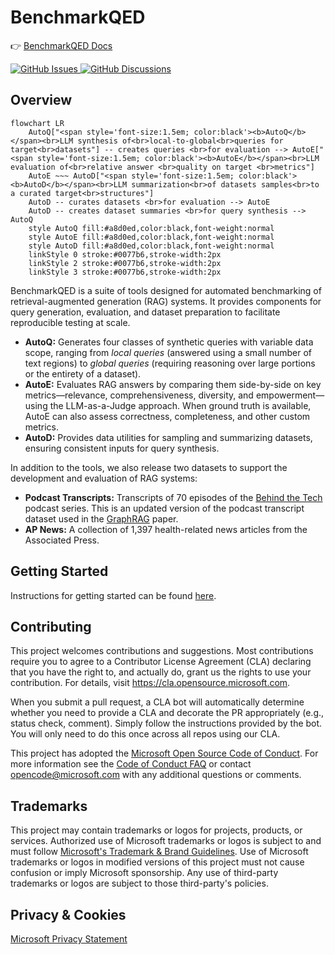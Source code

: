 # BenchmarkQED

<!-- >
TODO: 
 - Add missing badges
 - Add blog post final url
<-->

👉 [BenchmarkQED Docs](https://microsoft.github.io/benchmark-qed/)<br/>

<div align="left">
  <a href="https://github.com/microsoft/benchmark-qed/issues">
    <img alt="GitHub Issues" src="https://img.shields.io/github/issues/microsoft/benchmark-qed">
  </a>
  <a href="https://github.com/microsoft/benchmark-qed/discussions">
    <img alt="GitHub Discussions" src="https://img.shields.io/github/discussions/microsoft/benchmark-qed">
  </a>
</div>

## Overview

```mermaid
flowchart LR
    AutoQ["<span style='font-size:1.5em; color:black'><b>AutoQ</b></span><br>LLM synthesis of<br>local-to-global<br>queries for target<br>datasets"] -- creates queries <br>for evaluation --> AutoE["<span style='font-size:1.5em; color:black'><b>AutoE</b></span><br>LLM evaluation of<br>relative answer <br>quality on target <br>metrics"]
    AutoE ~~~ AutoD["<span style='font-size:1.5em; color:black'><b>AutoD</b></span><br>LLM summarization<br>of datasets samples<br>to a curated target<br>structures"]
    AutoD -- curates datasets <br>for evaluation --> AutoE
    AutoD -- creates dataset summaries <br>for query synthesis --> AutoQ
    style AutoQ fill:#a8d0ed,color:black,font-weight:normal
    style AutoE fill:#a8d0ed,color:black,font-weight:normal
    style AutoD fill:#a8d0ed,color:black,font-weight:normal
    linkStyle 0 stroke:#0077b6,stroke-width:2px
    linkStyle 2 stroke:#0077b6,stroke-width:2px
    linkStyle 3 stroke:#0077b6,stroke-width:2px
```

BenchmarkQED is a suite of tools designed for automated benchmarking of retrieval-augmented generation (RAG) systems. It provides components for query generation, evaluation, and dataset preparation to facilitate reproducible testing at scale.

- **AutoQ:** Generates four classes of synthetic queries with variable data scope, ranging from <i>local queries</i> (answered using a small number of text regions) to <i>global queries</i> (requiring reasoning over large portions or the entirety of a dataset).
- **AutoE:** Evaluates RAG answers by comparing them side-by-side on key metrics—relevance, comprehensiveness, diversity, and empowerment—using the LLM-as-a-Judge approach. When ground truth is available, AutoE can also assess correctness, completeness, and other custom metrics.
- **AutoD:** Provides data utilities for sampling and summarizing datasets, ensuring consistent inputs for query synthesis.

In addition to the tools, we also release two datasets to support the development and evaluation of RAG systems:

- **Podcast Transcripts:** Transcripts of 70 episodes of the [Behind the Tech](https://www.microsoft.com/en-us/behind-the-tech) podcast series. This is an updated version of the podcast transcript dataset used in the [GraphRAG](https://arxiv.org/abs/2404.16130) paper. 
- **AP News:** A collection of 1,397 health-related news articles from the Associated Press.

## Getting Started
Instructions for getting started can be found [here](https://microsoft.github.io/benchmark-qed/).

## Contributing

This project welcomes contributions and suggestions.  Most contributions require you to agree to a
Contributor License Agreement (CLA) declaring that you have the right to, and actually do, grant us
the rights to use your contribution. For details, visit https://cla.opensource.microsoft.com.

When you submit a pull request, a CLA bot will automatically determine whether you need to provide
a CLA and decorate the PR appropriately (e.g., status check, comment). Simply follow the instructions
provided by the bot. You will only need to do this once across all repos using our CLA.

This project has adopted the [Microsoft Open Source Code of Conduct](https://opensource.microsoft.com/codeofconduct/).
For more information see the [Code of Conduct FAQ](https://opensource.microsoft.com/codeofconduct/faq/) or
contact [opencode@microsoft.com](mailto:opencode@microsoft.com) with any additional questions or comments.

## Trademarks

This project may contain trademarks or logos for projects, products, or services. Authorized use of Microsoft 
trademarks or logos is subject to and must follow 
[Microsoft's Trademark & Brand Guidelines](https://www.microsoft.com/en-us/legal/intellectualproperty/trademarks/usage/general).
Use of Microsoft trademarks or logos in modified versions of this project must not cause confusion or imply Microsoft sponsorship.
Any use of third-party trademarks or logos are subject to those third-party's policies.


## Privacy & Cookies

[Microsoft Privacy Statement](https://go.microsoft.com/fwlink/?LinkId=521839)
